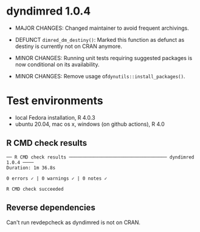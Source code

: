# dyndimred 1.0.4

* MAJOR CHANGES: Changed maintainer to avoid frequent archivings.

* DEFUNCT `dimred_dm_destiny()`: Marked this function as defunct as destiny is currently not on CRAN anymore.

* MINOR CHANGES: Running unit tests requiring suggested packages is now conditional on its availability.

* MINOR CHANGES: Remove usage of`dynutils::install_packages()`.

# Test environments

* local Fedora installation, R 4.0.3
* ubuntu 20.04, mac os x, windows (on github actions), R 4.0

## R CMD check results
```
── R CMD check results ──────────────────────────────────── dyndimred 1.0.4 ────
Duration: 1m 36.8s

0 errors ✓ | 0 warnings ✓ | 0 notes ✓

R CMD check succeeded
```


## Reverse dependencies

Can't run revdepcheck as dyndimred is not on CRAN.
